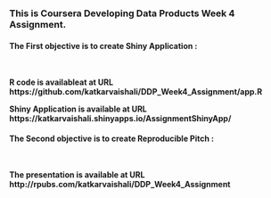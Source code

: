 <h3>This is Coursera Developing Data Products Week 4 Assignment.

<h4>The First objective is to create Shiny Application :<br><br><br>
  <P>R code is availableat at URL https://github.com/katkarvaishali/DDP_Week4_Assignment/app.R
  <p>Shiny Application is available at URL https://katkarvaishali.shinyapps.io/AssignmentShinyApp/

<h4>The Second objective is to create Reproducible Pitch :<br><br><br>
  <P> The presentation is available at URL http://rpubs.com/katkarvaishali/DDP_Week4_Assignment
  

